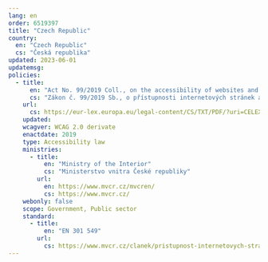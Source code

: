 ```yaml
---
lang: en
order: 6519397
title: "Czech Republic"
country:
  en: "Czech Republic"
  cs: "Česká republika"
updated: 2023-06-01
updatemsg:
policies:
  - title:
      en: "Act No. 99/2019 Coll., on the accessibility of websites and mobile applications and on the amendment of Act No. 365/2000 Coll., on public administration information systems and on the amendment of certain other laws"
      cs: "Zákon č. 99/2019 Sb., o přístupnosti internetových stránek a mobilních aplikací a o změně zákona č. 365/2000 Sb., o informačních systémech veřejné správy a o změně některých dalších zákonů, ve znění pozdějších předpisů"
    url:
      cs: https://eur-lex.europa.eu/legal-content/CS/TXT/PDF/?uri=CELEX:72016L2102CZE_271811&from=EN
    updated: 
    wcagver: WCAG 2.0 derivate
    enactdate: 2019
    type: Accessibility law
    ministries:
      - title:
          en: "Ministry of the Interior"
          cs: "Ministerstvo vnitra České republiky"
        url:
          en: https://www.mvcr.cz/mvcren/
          cs: https://www.mvcr.cz/
    webonly: false
    scope: Government, Public sector
    standard:
      - title:
          en: "EN 301 549"
        url:
          cs: https://www.mvcr.cz/clanek/pristupnost-internetovych-stranek-a-mobilnich-aplikaci.aspx
---
```

